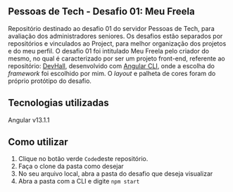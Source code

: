 ## Pessoas de Tech - Desafio 01: Meu Freela

Repositório destinado ao desafio 01 do servidor Pessoas de Tech, para avaliação dos administradores seniores. Os desafios estão separados por repositórios e vinculados ao Project, para melhor organização dos projetos e do meu perfil. O desafio 01 foi intitulado Meu Freela pelo criador do mesmo, no qual é caracterizado por ser um projeto front-end, referente ao repositório: [DevHall](https://github.com/mateusavila/dev-hall-front-end-1), desenvolvido com [Angular CLI](https://github.com/angular/angular-cli), onde a escolha do *framework* foi escolhido por mim. O *layout* e palheta de cores foram do próprio protótipo do desafio.   
## Tecnologias utilizadas
Angular v13.1.1

## Como utilizar
1. Clique no botão verde `Code`deste repositório.  
2. Faça o clone da pasta como desejar
3. No seu arquivo local, abra a pasta do desafio que deseja visualizar
4. Abra a pasta com a CLI e digite `npm start` 

